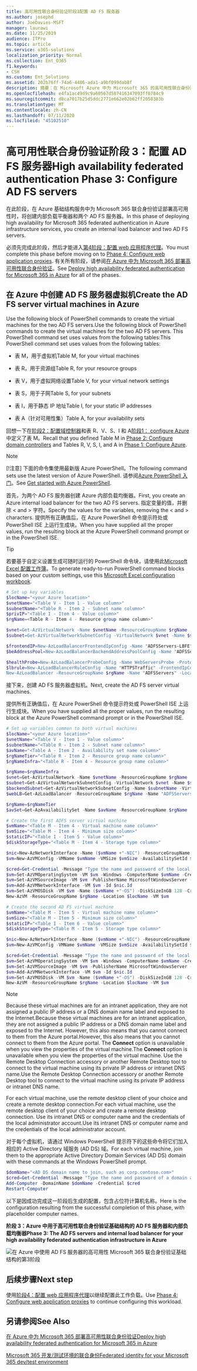 ```yaml
---
title: 高可用性联合身份验证阶段3配置 AD FS 服务器
ms.author: josephd
author: JoeDavies-MSFT
manager: laurawi
ms.date: 11/25/2019
audience: ITPro
ms.topic: article
ms.service: o365-solutions
localization_priority: Normal
ms.collection: Ent_O365
f1.keywords:
- CSH
ms.custom: Ent_Solutions
ms.assetid: 202b76ff-74a6-4486-ada1-a9bf099dab8f
description: 摘要：在 Microsoft Azure 中为 Microsoft 365 的高可用性联合身份验证创建和配置 Active Directory 联合身份验证服务 (AD FS) 服务器。
ms.openlocfilehash: e4fa1ac49d9c9a60567d587416347093ff0784c9
ms.sourcegitcommit: d8ca7017b25d5ddc2771e662e02b62ff2058383b
ms.translationtype: MT
ms.contentlocale: zh-CN
ms.lasthandoff: 07/11/2020
ms.locfileid: "45102510"
---
```

# <a name="high-availability-federated-authentication-phase-3-configure-ad-fs-servers"></a><span data-ttu-id="aea12-103">高可用性联合身份验证阶段 3：配置 AD FS 服务器</span><span class="sxs-lookup"><span data-stu-id="aea12-103">High availability federated authentication Phase 3: Configure AD FS servers</span></span>

<span data-ttu-id="aea12-104">在此阶段，在 Azure 基础结构服务中为 Microsoft 365 联合身份验证部署高可用性时，将创建内部负载平衡器和两个 AD FS 服务器。</span><span class="sxs-lookup"><span data-stu-id="aea12-104">In this phase of deploying high availability for Microsoft 365 federated authentication in Azure infrastructure services, you create an internal load balancer and two AD FS servers.</span></span>
  
<span data-ttu-id="aea12-105">必须先完成此阶段，然后才能进入[第4阶段：配置 web 应用程序代理](high-availability-federated-authentication-phase-4-configure-web-application-pro.md)。</span><span class="sxs-lookup"><span data-stu-id="aea12-105">You must complete this phase before moving on to [Phase 4: Configure web application proxies](high-availability-federated-authentication-phase-4-configure-web-application-pro.md).</span></span> <span data-ttu-id="aea12-106">有关所有阶段，请参阅[在 Azure 中为 Microsoft 365 部署高可用性联合身份验证](deploy-high-availability-federated-authentication-for-office-365-in-azure.md)。</span><span class="sxs-lookup"><span data-stu-id="aea12-106">See [Deploy high availability federated authentication for Microsoft 365 in Azure](deploy-high-availability-federated-authentication-for-office-365-in-azure.md) for all of the phases.</span></span>
  
## <a name="create-the-ad-fs-server-virtual-machines-in-azure"></a><span data-ttu-id="aea12-107">在 Azure 中创建 AD FS 服务器虚拟机</span><span class="sxs-lookup"><span data-stu-id="aea12-107">Create the AD FS server virtual machines in Azure</span></span>

<span data-ttu-id="aea12-108">Use the following block of PowerShell commands to create the virtual machines for the two AD FS servers.</span><span class="sxs-lookup"><span data-stu-id="aea12-108">Use the following block of PowerShell commands to create the virtual machines for the two AD FS servers.</span></span> <span data-ttu-id="aea12-109">This PowerShell command set uses values from the following tables:</span><span class="sxs-lookup"><span data-stu-id="aea12-109">This PowerShell command set uses values from the following tables:</span></span>
  
- <span data-ttu-id="aea12-110">表 M，用于虚拟机</span><span class="sxs-lookup"><span data-stu-id="aea12-110">Table M, for your virtual machines</span></span>
    
- <span data-ttu-id="aea12-111">表 R，用于资源组</span><span class="sxs-lookup"><span data-stu-id="aea12-111">Table R, for your resource groups</span></span>
    
- <span data-ttu-id="aea12-112">表 V，用于虚拟网络设置</span><span class="sxs-lookup"><span data-stu-id="aea12-112">Table V, for your virtual network settings</span></span>
    
- <span data-ttu-id="aea12-113">表 S，用于子网</span><span class="sxs-lookup"><span data-stu-id="aea12-113">Table S, for your subnets</span></span>
    
- <span data-ttu-id="aea12-114">表 I，用于静态 IP 地址</span><span class="sxs-lookup"><span data-stu-id="aea12-114">Table I, for your static IP addresses</span></span>
    
- <span data-ttu-id="aea12-115">表 A（针对可用性集）</span><span class="sxs-lookup"><span data-stu-id="aea12-115">Table A, for your availability sets</span></span>
    
<span data-ttu-id="aea12-116">回想一下在[阶段2：配置域控制器](high-availability-federated-authentication-phase-2-configure-domain-controllers.md)和表 R、V、S、I 和 A[阶段1： configure Azure](high-availability-federated-authentication-phase-1-configure-azure.md)中定义了表 M。</span><span class="sxs-lookup"><span data-stu-id="aea12-116">Recall that you defined Table M in [Phase 2: Configure domain controllers](high-availability-federated-authentication-phase-2-configure-domain-controllers.md) and Tables R, V, S, I, and A in [Phase 1: Configure Azure](high-availability-federated-authentication-phase-1-configure-azure.md).</span></span>
  
> [!NOTE]
> <span data-ttu-id="aea12-117">[!注意] 下面的命令集使用最新版 Azure PowerShell。</span><span class="sxs-lookup"><span data-stu-id="aea12-117">The following command sets use the latest version of Azure PowerShell.</span></span> <span data-ttu-id="aea12-118">请参阅[Azure PowerShell 入门](https://docs.microsoft.com/powershell/azure/get-started-azureps)。</span><span class="sxs-lookup"><span data-stu-id="aea12-118">See [Get started with Azure PowerShell](https://docs.microsoft.com/powershell/azure/get-started-azureps).</span></span> 
  
<span data-ttu-id="aea12-119">首先，为两个 AD FS 服务器创建 Azure 内部负载均衡器。</span><span class="sxs-lookup"><span data-stu-id="aea12-119">First, you create an Azure internal load balancer for the two AD FS servers.</span></span> <span data-ttu-id="aea12-120">指定变量的值，并删除 \< and > 字符。</span><span class="sxs-lookup"><span data-stu-id="aea12-120">Specify the values for the variables, removing the \< and > characters.</span></span> <span data-ttu-id="aea12-121">提供所有正确值后，在 Azure PowerShell 命令提示符处或 PowerShell ISE 上运行生成块。</span><span class="sxs-lookup"><span data-stu-id="aea12-121">When you have supplied all the proper values, run the resulting block at the Azure PowerShell command prompt or in the PowerShell ISE.</span></span>
  
> [!TIP]
> <span data-ttu-id="aea12-122">若要基于自定义设置生成可随时运行的 PowerShell 命令块，请使用此[Microsoft Excel 配置工作簿](https://github.com/MicrosoftDocs/OfficeDocs-Enterprise/raw/live/Enterprise/downloads/O365FedAuthInAzure_Config.xlsx)。</span><span class="sxs-lookup"><span data-stu-id="aea12-122">To generate ready-to-run PowerShell command blocks based on your custom settings, use this [Microsoft Excel configuration workbook](https://github.com/MicrosoftDocs/OfficeDocs-Enterprise/raw/live/Enterprise/downloads/O365FedAuthInAzure_Config.xlsx).</span></span> 

```powershell
# Set up key variables
$locName="<your Azure location>"
$vnetName="<Table V - Item 1 - Value column>"
$subnetName="<Table R - Item 2 - Subnet name column>"
$privIP="<Table I - Item 4 - Value column>"
$rgName=<Table R - Item 4 - Resource group name column>"

$vnet=Get-AzVirtualNetwork -Name $vnetName -ResourceGroupName $rgName
$subnet=Get-AzVirtualNetworkSubnetConfig -VirtualNetwork $vnet -Name $subnetName

$frontendIP=New-AzLoadBalancerFrontendIpConfig -Name "ADFSServers-LBFE" -PrivateIPAddress $privIP -Subnet $subnet
$beAddressPool=New-AzLoadBalancerBackendAddressPoolConfig -Name "ADFSServers-LBBE"

$healthProbe=New-AzLoadBalancerProbeConfig -Name WebServersProbe -Protocol "TCP" -Port 443 -IntervalInSeconds 15 -ProbeCount 2
$lbrule=New-AzLoadBalancerRuleConfig -Name "HTTPSTraffic" -FrontendIpConfiguration $frontendIP -BackendAddressPool $beAddressPool -Probe $healthProbe -Protocol "TCP" -FrontendPort 443 -BackendPort 443
New-AzLoadBalancer -ResourceGroupName $rgName -Name "ADFSServers" -Location $locName -LoadBalancingRule $lbrule -BackendAddressPool $beAddressPool -Probe $healthProbe -FrontendIpConfiguration $frontendIP
```

<span data-ttu-id="aea12-123">接下来，创建 AD FS 服务器虚拟机。</span><span class="sxs-lookup"><span data-stu-id="aea12-123">Next, create the AD FS server virtual machines.</span></span>
  
<span data-ttu-id="aea12-124">提供所有正确值后，在 Azure PowerShell 命令提示符处或 PowerShell ISE 上运行生成块。</span><span class="sxs-lookup"><span data-stu-id="aea12-124">When you have supplied all the proper values, run the resulting block at the Azure PowerShell command prompt or in the PowerShell ISE.</span></span>
  
```powershell
# Set up variables common to both virtual machines
$locName="<your Azure location>"
$vnetName="<Table V - Item 1 - Value column>"
$subnetName="<Table R - Item 2 - Subnet name column>"
$avName="<Table A - Item 2 - Availability set name column>"
$rgNameTier="<Table R - Item 2 - Resource group name column>"
$rgNameInfra="<Table R - Item 4 - Resource group name column>"

$rgName=$rgNameInfra
$vnet=Get-AzVirtualNetwork -Name $vnetName -ResourceGroupName $rgName
$subnet=Get-AzVirtualNetworkSubnetConfig -VirtualNetwork $vnet -Name $subnetName
$backendSubnet=Get-AzVirtualNetworkSubnetConfig -Name $subnetName -VirtualNetwork $vnet
$webLB=Get-AzLoadBalancer -ResourceGroupName $rgName -Name "ADFSServers"

$rgName=$rgNameTier
$avSet=Get-AzAvailabilitySet -Name $avName -ResourceGroupName $rgName

# Create the first ADFS server virtual machine
$vmName="<Table M - Item 4 - Virtual machine name column>"
$vmSize="<Table M - Item 4 - Minimum size column>"
$staticIP="<Table I - Item 5 - Value column>"
$diskStorageType="<Table M - Item 4 - Storage type column>"

$nic=New-AzNetworkInterface -Name ($vmName +"-NIC") -ResourceGroupName $rgName -Location $locName -Subnet $backendSubnet -LoadBalancerBackendAddressPool $webLB.BackendAddressPools[0] -PrivateIpAddress $staticIP
$vm=New-AzVMConfig -VMName $vmName -VMSize $vmSize -AvailabilitySetId $avset.Id

$cred=Get-Credential -Message "Type the name and password of the local administrator account for the first AD FS server." 
$vm=Set-AzVMOperatingSystem -VM $vm -Windows -ComputerName $vmName -Credential $cred -ProvisionVMAgent -EnableAutoUpdate
$vm=Set-AzVMSourceImage -VM $vm -PublisherName MicrosoftWindowsServer -Offer WindowsServer -Skus 2016-Datacenter -Version "latest"
$vm=Add-AzVMNetworkInterface -VM $vm -Id $nic.Id
$vm=Set-AzVMOSDisk -VM $vm -Name ($vmName +"-OS") -DiskSizeInGB 128 -CreateOption FromImage -StorageAccountType $diskStorageType
New-AzVM -ResourceGroupName $rgName -Location $locName -VM $vm

# Create the second AD FS virtual machine
$vmName="<Table M - Item 5 - Virtual machine name column>"
$vmSize="<Table M - Item 5 - Minimum size column>"
$staticIP="<Table I - Item 6 - Value column>"
$diskStorageType="<Table M - Item 5 - Storage type column>"

$nic=New-AzNetworkInterface -Name ($vmName +"-NIC") -ResourceGroupName $rgName -Location $locName  -Subnet $backendSubnet -LoadBalancerBackendAddressPool $webLB.BackendAddressPools[0] -PrivateIpAddress $staticIP
$vm=New-AzVMConfig -VMName $vmName -VMSize $vmSize -AvailabilitySetId $avset.Id

$cred=Get-Credential -Message "Type the name and password of the local administrator account for the second AD FS server." 
$vm=Set-AzVMOperatingSystem -VM $vm -Windows -ComputerName $vmName -Credential $cred -ProvisionVMAgent -EnableAutoUpdate
$vm=Set-AzVMSourceImage -VM $vm -PublisherName MicrosoftWindowsServer -Offer WindowsServer -Skus 2016-Datacenter -Version "latest"
$vm=Add-AzVMNetworkInterface -VM $vm -Id $nic.Id
$vm=Set-AzVMOSDisk -VM $vm -Name ($vmName +"-OS") -DiskSizeInGB 128 -CreateOption FromImage -StorageAccountType $diskStorageType
New-AzVM -ResourceGroupName $rgName -Location $locName -VM $vm

```

> [!NOTE]
> <span data-ttu-id="aea12-125">Because these virtual machines are for an intranet application, they are not assigned a public IP address or a DNS domain name label and exposed to the Internet.</span><span class="sxs-lookup"><span data-stu-id="aea12-125">Because these virtual machines are for an intranet application, they are not assigned a public IP address or a DNS domain name label and exposed to the Internet.</span></span> <span data-ttu-id="aea12-126">However, this also means that you cannot connect to them from the Azure portal.</span><span class="sxs-lookup"><span data-stu-id="aea12-126">However, this also means that you cannot connect to them from the Azure portal.</span></span> <span data-ttu-id="aea12-127">The **Connect** option is unavailable when you view the properties of the virtual machine.</span><span class="sxs-lookup"><span data-stu-id="aea12-127">The **Connect** option is unavailable when you view the properties of the virtual machine.</span></span> <span data-ttu-id="aea12-128">Use the Remote Desktop Connection accessory or another Remote Desktop tool to connect to the virtual machine using its private IP address or intranet DNS name.</span><span class="sxs-lookup"><span data-stu-id="aea12-128">Use the Remote Desktop Connection accessory or another Remote Desktop tool to connect to the virtual machine using its private IP address or intranet DNS name.</span></span>
  
<span data-ttu-id="aea12-129">For each virtual machine, use the remote desktop client of your choice and create a remote desktop connection.</span><span class="sxs-lookup"><span data-stu-id="aea12-129">For each virtual machine, use the remote desktop client of your choice and create a remote desktop connection.</span></span> <span data-ttu-id="aea12-130">Use its intranet DNS or computer name and the credentials of the local administrator account.</span><span class="sxs-lookup"><span data-stu-id="aea12-130">Use its intranet DNS or computer name and the credentials of the local administrator account.</span></span>
  
<span data-ttu-id="aea12-131">对于每个虚拟机，请通过 Windows PowerShell 提示符下的这些命令将它们加入相应的 Active Directory 域服务 (AD DS) 域。</span><span class="sxs-lookup"><span data-stu-id="aea12-131">For each virtual machine, join them to the appropriate Active Directory Domain Services (AD DS) domain with these commands at the Windows PowerShell prompt.</span></span>
  
```powershell
$domName="<AD DS domain name to join, such as corp.contoso.com>"
$cred=Get-Credential -Message "Type the name and password of a domain acccount."
Add-Computer -DomainName $domName -Credential $cred
Restart-Computer
```

<span data-ttu-id="aea12-132">以下是因成功完成这一阶段后生成的配置，包含占位符计算机名称。</span><span class="sxs-lookup"><span data-stu-id="aea12-132">Here is the configuration resulting from the successful completion of this phase, with placeholder computer names.</span></span>
  
<span data-ttu-id="aea12-133">**阶段 3：Azure 中用于高可用性联合身份验证基础结构的 AD FS 服务器和内部负载均衡器**</span><span class="sxs-lookup"><span data-stu-id="aea12-133">**Phase 3: The AD FS servers and internal load balancer for your high availability federated authentication infrastructure in Azure**</span></span>

![在 Azure 中使用 AD FS 服务器的高可用性 Microsoft 365 联合身份验证基础结构的第3阶段](media/f39b2d2f-8a5b-44da-b763-e1f943fcdbc4.png)
  
## <a name="next-step"></a><span data-ttu-id="aea12-135">后续步骤</span><span class="sxs-lookup"><span data-stu-id="aea12-135">Next step</span></span>

<span data-ttu-id="aea12-136">使用[阶段4：配置 web 应用程序代理](high-availability-federated-authentication-phase-4-configure-web-application-pro.md)以继续配置此工作负载。</span><span class="sxs-lookup"><span data-stu-id="aea12-136">Use [Phase 4: Configure web application proxies](high-availability-federated-authentication-phase-4-configure-web-application-pro.md) to continue configuring this workload.</span></span>
  
## <a name="see-also"></a><span data-ttu-id="aea12-137">另请参阅</span><span class="sxs-lookup"><span data-stu-id="aea12-137">See Also</span></span>

[<span data-ttu-id="aea12-138">在 Azure 中为 Microsoft 365 部署高可用性联合身份验证</span><span class="sxs-lookup"><span data-stu-id="aea12-138">Deploy high availability federated authentication for Microsoft 365 in Azure</span></span>](deploy-high-availability-federated-authentication-for-office-365-in-azure.md)
  
[<span data-ttu-id="aea12-139">Microsoft 365 开发/测试环境的联合身份</span><span class="sxs-lookup"><span data-stu-id="aea12-139">Federated identity for your Microsoft 365 dev/test environment</span></span>](https://docs.microsoft.com/microsoft-365/enterprise/federated-identity-for-your-office-365-dev-test-environment)


